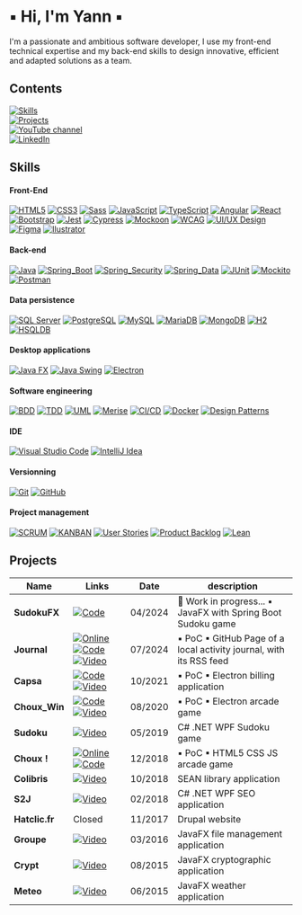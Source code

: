 # ▪ Hi, I'm Yann ▪ </br>

I'm a passionate and ambitious software developer, I use my front-end technical expertise and my back-end skills to design innovative, efficient and adapted solutions as a team.

## Contents

[![Skills](https://img.shields.io/badge/My_skills-FFFFFF)](#skills)<br>
[![Projects](https://img.shields.io/badge/My_projects-FFFFFF)](#projects)<br>
[![YouTube channel](https://img.shields.io/badge/YouTube_channel-FF0000)](https://www.youtube.com/@Soft64fr)<br>
[![LinkedIn](https://img.shields.io/badge/LinkedIn-0A66C2)](https://www.linkedin.com/in/yl2025/)

## Skills

#### Front-End

[![HTML5](https://img.shields.io/badge/HTML5-dd4b25)](#front-End)
[![CSS3](https://img.shields.io/badge/CSS3-056aaf)](#front-End)
[![Sass](https://img.shields.io/badge/Sass-cc6699)](#front-End)
[![JavaScript](https://img.shields.io/badge/JavaScript-efd81d)](#front-End)
[![TypeScript](https://img.shields.io/badge/TypeScript-3178c6)](#front-End)
[![Angular](https://img.shields.io/badge/Angular-d6002f)](#front-End)
[![React](https://img.shields.io/badge/React-58c4dc)](#front-End)
[![Bootstrap](https://img.shields.io/badge/Bootstrap-7b11f8)](#front-End)
[![Jest](https://img.shields.io/badge/Jest-9c4860)](#front-End)
[![Cypress](https://img.shields.io/badge/Cypress-222535)](#front-End)
[![Mockoon](https://img.shields.io/badge/Mockoon-2b2f36)](#front-End)
[![WCAG](https://img.shields.io/badge/WCAG-08396b)](#front-End)
[![UI/UX Design](https://img.shields.io/badge/UI/UX_Design-212121)](#front-End)
[![Figma](https://img.shields.io/badge/Figma-65bfff)](#front-End)
[![Ilustrator](https://img.shields.io/badge/Ilustrator-ff9b00)](#front-End)

#### Back-end

[![Java](https://img.shields.io/badge/Java-0074bd)](#back-End)
[![Spring_Boot](https://img.shields.io/badge/Spring_Boot-72b545)](#back-End)
[![Spring_Security](https://img.shields.io/badge/Spring_Security-6db33f)](#back-End)
[![Spring_Data](https://img.shields.io/badge/Spring_Data-6db33f)](#back-End)
[![JUnit](https://img.shields.io/badge/JUnit-2ca467)](#back-End)
[![Mockito](https://img.shields.io/badge/Mockito-76a43e)](#back-End)
[![Postman](https://img.shields.io/badge/Postman-ff6c37)](#back-End)

#### Data persistence

[![SQL Server](https://img.shields.io/badge/SQL_Server-e52e27)](#data-persistence)
[![PostgreSQL](https://img.shields.io/badge/PostgreSQL-396c94)](#data-persistence)
[![MySQL](https://img.shields.io/badge/MySQL-00758f)](#data-persistence)
[![MariaDB](https://img.shields.io/badge/MariaDB-c0765a)](#data-persistence)
[![MongoDB](https://img.shields.io/badge/MongoDB-001e2b)](#data-persistence)
[![H2](https://img.shields.io/badge/H2-0000bb)](#data-persistence)
[![HSQLDB](https://img.shields.io/badge/HSQLDB-98bde0)](#data-persistence)

#### Desktop applications

[![Java FX](https://img.shields.io/badge/Java_FX-53829e)](#desktop-applications)
[![Java Swing](https://img.shields.io/badge/Java_Swing-ea2d2e)](#desktop-applications)
[![Electron](https://img.shields.io/badge/Electron-9feaf9)](#desktop-applications)

#### Software engineering

[![BDD](https://img.shields.io/badge/BDD-228B22)](#software-engineering)
[![TDD](https://img.shields.io/badge/TDD-FF0033)](#software-engineering)
[![UML](https://img.shields.io/badge/UML-003366)](#software-engineering)
[![Merise](https://img.shields.io/badge/Merise-663399)](#software-engineering)
[![CI/CD](https://img.shields.io/badge/CI/CD-4B0082)](#software-engineering)
[![Docker](https://img.shields.io/badge/Docker-1d63ed)](#software-engineering)
[![Design Patterns](https://img.shields.io/badge/Design_Patterns-34C759)](#software-engineering)

#### IDE

[![Visual Studio Code](https://img.shields.io/badge/Visual_Studio_Code-23a3ea)](#ide)
[![IntelliJ Idea](https://img.shields.io/badge/IntelliJ_Idea-fd3c32)](#ide)

#### Versionning

[![Git](https://img.shields.io/badge/Git-f05539)](#versionning)
[![GitHub](https://img.shields.io/badge/GitHub-f05539)](#versionning)

#### Project management

[![SCRUM](https://img.shields.io/badge/SCRUM-0047AB)](#project-management)
[![KANBAN](https://img.shields.io/badge/KANBAN-00CED1)](#project-management)
[![User Stories](https://img.shields.io/badge/User_Stories-FF7F50)](#project-management)
[![Product Backlog](https://img.shields.io/badge/Product_Backlog-FFDB58)](#project-management)
[![Lean](https://img.shields.io/badge/Lean-CC5500)](#project-management)

## Projects

| Name | Links | Date | description |
|---|---|---|---|
| **SudokuFX** | [![Code](https://img.shields.io/badge/Code-4CAF50)](https://github.com/Lob2018/SudokuFX) | 04/2024 | 🚧 Work in progress... ▪ JavaFX with Spring Boot Sudoku game |
| **Journal** | [![Online](https://img.shields.io/badge/Online-2196F3)](https://lob2018.github.io/Journal/)  [![Code](https://img.shields.io/badge/Code-4CAF50)](https://github.com/Lob2018/Journal) [![Video](https://img.shields.io/badge/Video-FF0000)](https://youtu.be/T2iVhy5ls_E) | 07/2024 | ▪ PoC ▪ GitHub Page of a local activity journal, with its RSS feed |
| **Capsa** | [![Code](https://img.shields.io/badge/Code-4CAF50)](https://github.com/Lob2018/Capsa) [![Video](https://img.shields.io/badge/Video-FF0000)](https://youtu.be/hHQAgmRx65o) | 10/2021 | ▪ PoC ▪ Electron billing application |
| **Choux_Win** | [![Code](https://img.shields.io/badge/Code-4CAF50)](https://github.com/Lob2018/Choux-Win) [![Video](https://img.shields.io/badge/Video-FF0000)](https://youtu.be/kF24Mj7yoIc) | 08/2020 | ▪ PoC ▪ Electron arcade game |
| **Sudoku** | [![Video](https://img.shields.io/badge/Video-FF0000)](https://youtu.be/tXHTkp54CEE) | 05/2019 | C# .NET WPF Sudoku game |
| **Choux !** |  [![Online](https://img.shields.io/badge/Online-2196F3)](https://lob2018.github.io/Choux/) [![Code](https://img.shields.io/badge/Code-4CAF50)](https://github.com/Lob2018/Choux#-bienvenue-sur-le-projet-choux) | 12/2018 | ▪ PoC ▪ HTML5 CSS JS arcade game |
| **Colibris** | [![Video](https://img.shields.io/badge/Video-FF0000)](https://youtu.be/PCodRYOROKQ) | 10/2018 | SEAN library application |
| **S2J** | [![Video](https://img.shields.io/badge/Video-FF0000)](https://youtu.be/dqXClDxxgks) | 02/2018 | C# .NET WPF SEO application |
| **Hatclic.fr** | Closed | 11/2017 | Drupal website |
| **Groupe** | [![Video](https://img.shields.io/badge/Video-FF0000)](https://youtu.be/Tb1LKNsBhp4) | 03/2016 | JavaFX file management application |
| **Crypt** | [![Video](https://img.shields.io/badge/Video-FF0000)](https://youtu.be/tSwJQ8Iy2Z4) | 08/2015 | JavaFX cryptographic application |
| **Meteo** | [![Video](https://img.shields.io/badge/Video-FF0000)](https://youtu.be/JU_X_yjgxwA) | 06/2015 | JavaFX weather application |
